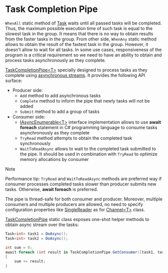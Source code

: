 Task Completion Pipe
====
`WhenAll` static method of [Task](https://docs.microsoft.com/en-us/dotnet/api/system.threading.tasks.task) waits until all passed tasks will be completed. Thus, the maximum possible execution time of such task is equal to the slowest task in the group. It means that there is no way to obtain results from the faster tasks in the group. From other side, `WhenAny` static method allows to obtain the result of the fastest task in the group. However, it doesn't allow to wait for all tasks. In some use cases, responsiveness of the program is a critical requirement so we need to have an ability to obtain and process tasks asynchronously as they complete.

[TaskCompletionPipe&lt;T&gt;](xref:DotNext.Threading.Tasks.TaskCompletionPipe`1) specially designed to process tasks as they complete using [asynchronous streams](https://docs.microsoft.com/en-us/dotnet/csharp/whats-new/tutorials/generate-consume-asynchronous-stream). It provides the following API surface:
* Producer side:
    * `Add` method to add asynchronous tasks
    * `Complete` method to inform the pipe that newly tasks will not be added
    * `Submit` method to add a group of tasks
* Consumer side:
    * [IAsyncEnumerable&lt;T&gt;](https://docs.microsoft.com/en-us/dotnet/api/system.collections.generic.iasyncenumerable-1) interface implementation allows to use **await foreach** statement in C# programming language to consume tasks asynchronously as they complete
    * `TryRead` method attempts to obtain the completed task synchronously
    * `WaitToReadAsync` allows to wait to the completed task submitted to the pipe. It should be used in combination with `TryRead` to optimize memory allocations by consumer

> [!NOTE]
> Performance tip: `TryRead` and `WaitToReadAsync` methods are preferred way if consumer processes completed tasks slower than producer submits new tasks. Otherwise, **await foreach** is preferred.

The pipe is thread-safe for both consumer and producer. Moreover, multiple consumers and multiple producers are allowed, no need to specify configuration properties like [SingleReader](https://docs.microsoft.com/en-us/dotnet/api/system.threading.channels.channeloptions.singlereader) as for [Channel&lt;T&gt;](https://docs.microsoft.com/en-us/dotnet/api/system.threading.channels.channel-1) class.

[TaskCompletionPipe](xref:DotNext.Threading.Tasks.TaskCompletionPipe) static class exposes one-shot helper methods to obtain async stream over the tasks:
```csharp
Task<int> task1 = DoAsync();
Task<int> task2 = DoAsync();

int sum = 0;
await foreach (int result in TaskCompletionPipe.GetConsumer([task1, task2]))
{
    sum += result;
}
```